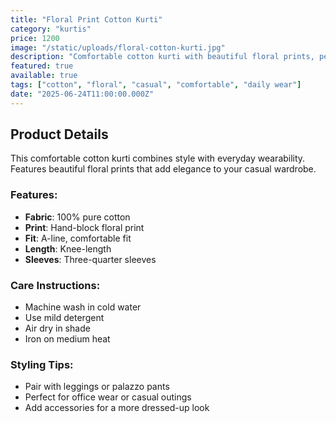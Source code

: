 ```yaml
---
title: "Floral Print Cotton Kurti"
category: "kurtis"
price: 1200
image: "/static/uploads/floral-cotton-kurti.jpg"
description: "Comfortable cotton kurti with beautiful floral prints, perfect for daily wear and casual occasions."
featured: true
available: true
tags: ["cotton", "floral", "casual", "comfortable", "daily wear"]
date: "2025-06-24T11:00:00.000Z"
---
```


## Product Details

This comfortable cotton kurti combines style with everyday wearability. Features beautiful floral prints that add elegance to your casual wardrobe.

### Features:
- **Fabric**: 100% pure cotton
- **Print**: Hand-block floral print
- **Fit**: A-line, comfortable fit
- **Length**: Knee-length
- **Sleeves**: Three-quarter sleeves

### Care Instructions:
- Machine wash in cold water
- Use mild detergent
- Air dry in shade
- Iron on medium heat

### Styling Tips:
- Pair with leggings or palazzo pants
- Perfect for office wear or casual outings
- Add accessories for a more dressed-up look
